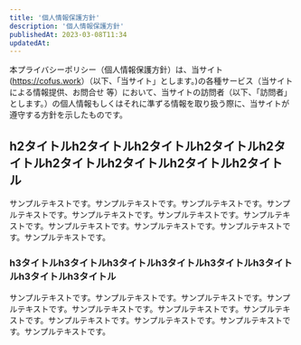 ```yaml
---
title: '個人情報保護方針'
description: '個人情報保護方針'
publishedAt: 2023-03-08T11:34
updatedAt:
---
```


本プライバシーポリシー（個人情報保護方針）は、当サイト(<https://cofus.work>）（以下、「当サイト」とします。)の各種サービス（当サイトによる情報提供、お問合せ 等）において、当サイトの訪問者（以下、「訪問者」とします。）の個人情報もしくはそれに準ずる情報を取り扱う際に、当サイトが遵守する方針を示したものです。

## h2タイトルh2タイトルh2タイトルh2タイトルh2タイトルh2タイトルh2タイトルh2タイトルh2タイトル

サンプルテキストです。サンプルテキストです。サンプルテキストです。サンプルテキストです。サンプルテキストです。サンプルテキストです。サンプルテキストです。サンプルテキストです。サンプルテキストです。サンプルテキストです。サンプルテキストです。

### h3タイトルh3タイトルh3タイトルh3タイトルh3タイトルh3タイトルh3タイトルh3タイトル

サンプルテキストです。サンプルテキストです。サンプルテキストです。サンプルテキストです。サンプルテキストです。サンプルテキストです。サンプルテキストです。サンプルテキストです。サンプルテキストです。サンプルテキストです。サンプルテキストです。
